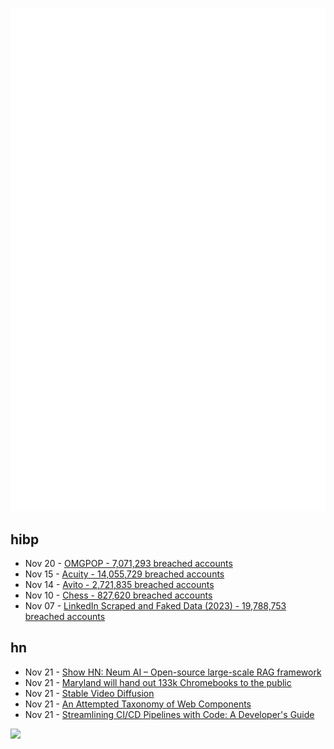 ![Metrics](https://raw.githubusercontent.com/phixion/phixion/master/metrics.svg)

## hibp

<!--
for https://github.com/phixion/phixion/blob/main/.github/workflows/feeds.yml
-->
<!--START_SECTION:haveibeenpwnd-->
- Nov 20 - [OMGPOP - 7,071,293 breached accounts](https://haveibeenpwned.com/PwnedWebsites#OMGPOP)
- Nov 15 - [Acuity - 14,055,729 breached accounts](https://haveibeenpwned.com/PwnedWebsites#Acuity)
- Nov 14 - [Avito - 2,721,835 breached accounts](https://haveibeenpwned.com/PwnedWebsites#Avito)
- Nov 10 - [Chess - 827,620 breached accounts](https://haveibeenpwned.com/PwnedWebsites#Chess)
- Nov 07 - [LinkedIn Scraped and Faked Data (2023) - 19,788,753 breached accounts](https://haveibeenpwned.com/PwnedWebsites#LinkedInScrape2023)
<!--END_SECTION:haveibeenpwnd-->

## hn

<!--
for https://github.com/phixion/phixion/blob/main/.github/workflows/feeds.yml
-->
<!--START_SECTION:hn-->
- Nov 21 - [Show HN: Neum AI – Open-source large-scale RAG framework](https://github.com/NeumTry/NeumAI)
- Nov 21 - [Maryland will hand out 133k Chromebooks to the public](https://statescoop.com/maryland-will-hand-out-133000-chromebooks-to-the-public/)
- Nov 21 - [Stable Video Diffusion](https://stability.ai/news/stable-video-diffusion-open-ai-video-model)
- Nov 21 - [An Attempted Taxonomy of Web Components](https://www.zachleat.com/web/a-taxonomy-of-web-component-types/)
- Nov 21 - [Streamlining CI/CD Pipelines with Code: A Developer's Guide](https://blog.matiaspan.dev/posts/exploring-dagger-streamlining-ci-cd-pipelines-with-code/)
<!--END_SECTION:hn-->

<!--
for https://yhype.me
-->
![](https://hit.yhype.me/github/profile?user_id=13013670)
